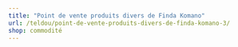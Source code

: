 ```yaml
---
title: "Point de vente produits divers de Finda Komano"
url: /teldou/point-de-vente-produits-divers-de-finda-komano-3/
shop: commodité
---
```

